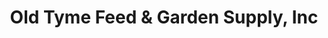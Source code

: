 ---
title: "Old Tyme Feed & Garden Supply, Inc"
url: /fairhope/old-tyme-feed-und-garden-supply-inc/
shop: Garten-Center
---